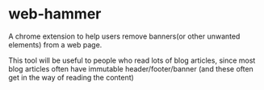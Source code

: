 # web-hammer

A chrome extension to help users remove banners(or other unwanted elements) from a web page.

This tool will be useful to people who read lots of blog articles, since most blog articles often have
immutable header/footer/banner (and these often get in the way of reading the content)

